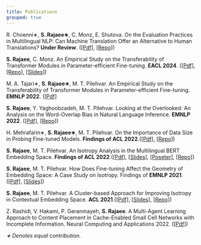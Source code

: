 ```yaml
---
title: Publications
grouped: true
---
```


R. Choenni∗, **S. Rajaee∗**, C. Monz, E. Shutova. 
On the Evaluation Practices in Multilingual NLP: Can Machine Translation Offer an Alternative to Human Translations?
**Under Review**. ([[Pdf]](https://arxiv.org/pdf/2406.14267), [[Repo]](https://github.com/Sara-Rajaee/mt4multilinguality))

**S. Rajaee**, C. Monz. 
An Empirical Study on the Transferability of Transformer Modules in Parameter-efficient Fine-tuning.
**EACL 2024**. ([[Pdf]](https://aclanthology.org/2024.eacl-long.177.pdf), [[Repo]](https://github.com/Sara-Rajaee/crosslingual-evaluation), [[Slides]](https://docs.google.com/presentation/d/1iR5eMW4iyc15uz2mXSidRGB-w5BsAzScjY1JCl-j000/edit?usp=sharing))

M. A. Tajari∗, **S. Rajaee∗**, M. T. Pilehvar. 
An Empirical Study on the Transferability of Transformer Modules in Parameter-efficient Fine-tuning.
**EMNLP 2022**. ([[Pdf]](https://aclanthology.org/2022.emnlp-main.726/)

**S. Rajaee**, Y. Yaghoobzadeh, M. T. Pilehvar. 
Looking at the Overlooked: An Analysis on the Word-Overlap Bias in Natural Language Inference.
**EMNLP 2022**. ([[Pdf]](https://aclanthology.org/2022.emnlp-main.725/), [[Repo]](https://github.com/Sara-Rajaee/reverse_bias))

H. Mehrafarin∗, **S. Rajaee∗**, M. T. Pilehvar. 
On the Importance of Data Size in Probing Fine-tuned Models.
**Findings of ACL 2022**.([[Pdf]](https://aclanthology.org/2022.findings-acl.20/), [[Repo]](https://github.com/hmehrafarin/data-size-analysis))

**S. Rajaee**, M. T. Pilehvar. 
An Isotropy Analysis in the Multilingual BERT Embedding Space.
**Findings of ACL 2022**.([[Pdf]](https://aclanthology.org/2022.findings-acl.103/), [[Slides]](https://docs.google.com/presentation/d/1ZmKHpr7s0KIv1MGOppCVh0rBAy-TdW5NKLeVEcz4we8/edit?usp=sharing), [[Poseter]](https://drive.google.com/file/d/1AUH8rH5DyxwQVrPFhz_daLC3J8wOgYrM/view?usp=sharing), [[Repo]](https://github.com/Sara-Rajaee/Multilingual-Isotropy))

**S. Rajaee**, M. T. Pilehvar. 
How Does Fine-tuning Affect the Geometry of Embedding Space: A Case Study on Isotropy.
Findings of **EMNLP 2021**.([[Pdf]](https://aclanthology.org/2021.findings-emnlp.261/), [[Slides]](https://docs.google.com/presentation/d/1Q15YTwfClnRKO90s0vs6-SkCURMGRHGPxvo8cz96L48/edit?usp=sharing))

**S. Rajaee**, M. T. Pilehvar. 
A Cluster-based Approach for Improving Isotropy in Contextual Embedding Space.
**ACL 2021**.([[Pdf]](https://aclanthology.org/2021.acl-short.73/), [[Slides]](https://docs.google.com/presentation/d/17mLQFtBxRAQnWgqYI60KAYTve4dNMaxNhcc8Jwmp2Ac/edit?usp=sharing), [[Repo]](https://github.com/Sara-Rajaee/clusterbased_isotropy_enhancement))

Z. Rashidi, V. Hakami, P. Geranmayeh, **S. Rajaee**. 
A Multi-Agent Learning Approach to Content Placement in Cache-Enabled Small Cell Networks with Incomplete Information.
Neural Computing and Applications 2022. ([[Pdf]](https://link.springer.com/article/10.1007/s00521-022-07051-5))

*∗ Denotes equal contribution.*
